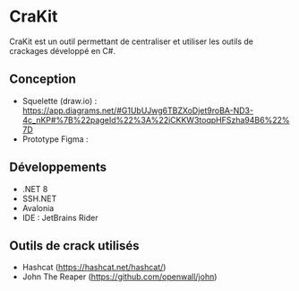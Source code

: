 # CraKit
CraKit est un outil permettant de centraliser et utiliser les outils de crackages développé en C#. 

## Conception 
- Squelette (draw.io) : https://app.diagrams.net/#G1UbUJwg6TBZXoDjet9roBA-ND3-4c_nKP#%7B%22pageId%22%3A%22iCKKW3toqpHFSzha94B6%22%7D
- Prototype Figma : 

## Développements 
- .NET 8 
- SSH.NET 
- Avalonia 
- IDE : JetBrains Rider

## Outils de crack utilisés
- Hashcat (https://hashcat.net/hashcat/)
- John The Reaper (https://github.com/openwall/john)

